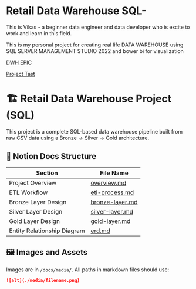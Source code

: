 # Retail Data Warehouse SQL-

This is Vikas  - a beginner data engineer and data developer who is excite to work and learn in this field.

This is my personal project for creating  real life DATA WAREHOUSE using SQL SERVER MANAGEMENT  STUDIO 2022 and bower bi  for visualization 

[DWH EPIC](DWH%20EPIC%20218c89a3b3b88065b306f6160d9d067d.csv)

[Project Tast](Project%20Tast%20218c89a3b3b8800bb462f20784ada22d.csv)


# 🏗️ Retail Data Warehouse Project (SQL)

This project is a complete SQL-based data warehouse pipeline built from raw CSV data using a Bronze → Silver → Gold architecture.

## 📁 Notion Docs Structure

| Section                         | File Name                 |
|-------------------------------|---------------------------|
| Project Overview               | [overview.md](docs/overview.md)  
| ETL Workflow                   | [etl-process.md](docs/etl-process.md)  
| Bronze Layer Design            | [bronze-layer.md](docs/bronze-layer.md)  
| Silver Layer Design            | [silver-layer.md](docs/silver-layer.md)  
| Gold Layer Design              | [gold-layer.md](docs/gold-layer.md)  
| Entity Relationship Diagram    | [erd.md](docs/erd.md)  

## 🖼️ Images and Assets

Images are in `/docs/media/`. All paths in markdown files should use:
```md
![alt](./media/filename.png)
